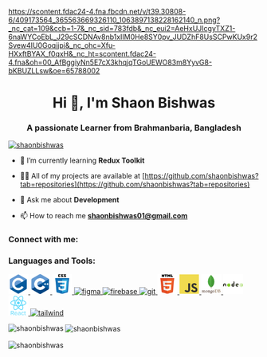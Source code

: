 https://scontent.fdac24-4.fna.fbcdn.net/v/t39.30808-6/409173564_365563669326110_1063897138228162140_n.png?_nc_cat=109&ccb=1-7&_nc_sid=783fdb&_nc_eui2=AeHxUJIcgyTXZ1-6naWYCoEbL_J29cSCDNAv8nb1xIIM0He8SY0pv_JUDZhF8UsSCPwKUx9r2Svew4IU0Goqjjpi&_nc_ohc=Xfu-HXxftBYAX_f0qxH&_nc_ht=scontent.fdac24-4.fna&oh=00_AfBggiyNn5E7cX3khqjqTGoUEWO83m8YyvG8-bKBUZLLsw&oe=65788002

<h1 align="center">Hi 👋, I'm Shaon Bishwas</h1>
<h3 align="center">A passionate Learner from Brahmanbaria, Bangladesh</h3>

<p align="left"> <a href="https://github.com/ryo-ma/github-profile-trophy"><img src="https://github-profile-trophy.vercel.app/?username=shaonbishwas" alt="shaonbishwas" /></a> </p>

- 🌱 I’m currently learning **Redux Toolkit**

- 👨‍💻 All of my projects are available at [https://github.com/shaonbishwas?tab=repositories](https://github.com/shaonbishwas?tab=repositories)

- 💬 Ask me about **Development**

- 📫 How to reach me **shaonbishwas01@gmail.com**

<h3 align="left">Connect with me:</h3>
<p align="left">
</p>

<h3 align="left">Languages and Tools:</h3>
<p align="left"> <a href="https://www.cprogramming.com/" target="_blank" rel="noreferrer"> <img src="https://raw.githubusercontent.com/devicons/devicon/master/icons/c/c-original.svg" alt="c" width="40" height="40"/> </a> <a href="https://www.w3schools.com/cpp/" target="_blank" rel="noreferrer"> <img src="https://raw.githubusercontent.com/devicons/devicon/master/icons/cplusplus/cplusplus-original.svg" alt="cplusplus" width="40" height="40"/> </a> <a href="https://www.w3schools.com/css/" target="_blank" rel="noreferrer"> <img src="https://raw.githubusercontent.com/devicons/devicon/master/icons/css3/css3-original-wordmark.svg" alt="css3" width="40" height="40"/> </a> <a href="https://www.figma.com/" target="_blank" rel="noreferrer"> <img src="https://www.vectorlogo.zone/logos/figma/figma-icon.svg" alt="figma" width="40" height="40"/> </a> <a href="https://firebase.google.com/" target="_blank" rel="noreferrer"> <img src="https://www.vectorlogo.zone/logos/firebase/firebase-icon.svg" alt="firebase" width="40" height="40"/> </a> <a href="https://git-scm.com/" target="_blank" rel="noreferrer"> <img src="https://www.vectorlogo.zone/logos/git-scm/git-scm-icon.svg" alt="git" width="40" height="40"/> </a> <a href="https://www.w3.org/html/" target="_blank" rel="noreferrer"> <img src="https://raw.githubusercontent.com/devicons/devicon/master/icons/html5/html5-original-wordmark.svg" alt="html5" width="40" height="40"/> </a> <a href="https://developer.mozilla.org/en-US/docs/Web/JavaScript" target="_blank" rel="noreferrer"> <img src="https://raw.githubusercontent.com/devicons/devicon/master/icons/javascript/javascript-original.svg" alt="javascript" width="40" height="40"/> </a> <a href="https://www.mongodb.com/" target="_blank" rel="noreferrer"> <img src="https://raw.githubusercontent.com/devicons/devicon/master/icons/mongodb/mongodb-original-wordmark.svg" alt="mongodb" width="40" height="40"/> </a> <a href="https://nodejs.org" target="_blank" rel="noreferrer"> <img src="https://raw.githubusercontent.com/devicons/devicon/master/icons/nodejs/nodejs-original-wordmark.svg" alt="nodejs" width="40" height="40"/> </a> <a href="https://reactjs.org/" target="_blank" rel="noreferrer"> <img src="https://raw.githubusercontent.com/devicons/devicon/master/icons/react/react-original-wordmark.svg" alt="react" width="40" height="40"/> </a> <a href="https://tailwindcss.com/" target="_blank" rel="noreferrer"> <img src="https://www.vectorlogo.zone/logos/tailwindcss/tailwindcss-icon.svg" alt="tailwind" width="40" height="40"/> </a> </p>

<p><img align="left" src="https://github-readme-stats.vercel.app/api/top-langs?username=shaonbishwas&show_icons=true&locale=en&layout=compact" alt="shaonbishwas" /></p>

<p>&nbsp;<img align="center" src="https://github-readme-stats.vercel.app/api?username=shaonbishwas&show_icons=true&locale=en" alt="shaonbishwas" /></p>

<p><img align="center" src="https://github-readme-streak-stats.herokuapp.com/?user=shaonbishwas&" alt="shaonbishwas" /></p>
